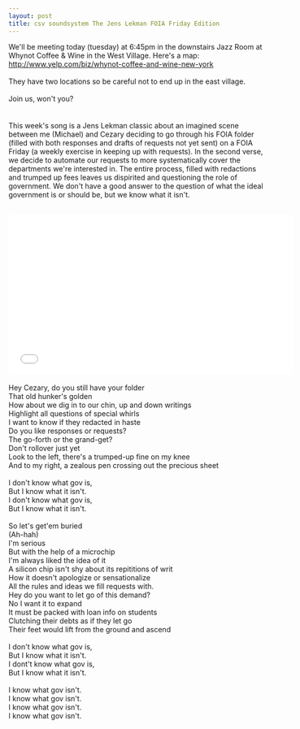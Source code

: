 ```yaml
---
layout: post
title: csv soundsystem The Jens Lekman FOIA Friday Edition
---
```



We'll be meeting today (tuesday) at 6:45pm in the downstairs Jazz Room at Whynot Coffee & Wine in the West Village. Here's a map: http://www.yelp.com/biz/whynot-coffee-and-wine-new-york
<br/><br/>
They have two locations so be careful not to end up in the east village.
<br/><br/>
Join us, won't you?
<br/><br/>
####

This week's song is a Jens Lekman classic about an imagined scene between me (Michael) and Cezary deciding to go through his FOIA folder (filled with both responses and drafts of requests not yet sent) on a FOIA Friday (a weekly exercise in keeping up with requests). In the second verse, we decide to automate our requests to more systematically cover the departments we're interested in. The entire process, filled with redactions and trumped up fees leaves us dispirited and questioning the role of government. We don't have a good answer to the question of what the ideal government is or should be, but we know what it isn't.
<br/><br/>
<iframe width="560" height="315" src="//www.youtube.com/embed/jQErekXV9Qc" frameborder="0" allowfullscreen></iframe>
<br/><br/>
Hey Cezary, do you still have your folder<br/>
That old hunker's golden<br/>
How about we dig in to our chin, up and down writings<br/>
Highlight all questions of special whirls<br/>
I want to know if they redacted in haste<br/>
Do you like responses or requests?<br/>
The go-forth or the grand-get?<br/>
Don't rollover just yet<br/>
Look to the left, there's a trumped-up fine on my knee<br/>
And to my right, a zealous pen crossing out the precious sheet<br/>
<br/>
I don't know what gov is,<br/>
But I know what it isn't.<br/>
I don't know what gov is,<br/>
But I know what it isn't.<br/>
<br/>
So let's get'em buried<br/>
(Ah-hah)<br/>
I'm serious<br/>
But with the help of a microchip<br/>
I'm always liked the idea of it<br/>
A silicon chip isn't shy about its repititions of writ<br/>
How it doesn't apologize or sensationalize<br/>
All the rules and ideas we fill requests with.<br/>
Hey do you want to let go of this demand?<br/>
No I want it to expand<br/>
It must be packed with loan info on students<br/>
Clutching their debts as if they let go<br/>
Their feet would lift from the ground and ascend<br/>
<br/>
I don't know what gov is,<br/>
But I know what it isn't.<br/>
I dont't know what gov is,<br/>
But I know what it isn't.<br/>
<br/>
I know what gov isn't.<br/>
I know what gov isn't.<br/>
I know what gov isn't.<br/>
I know what gov isn't.<br/>
